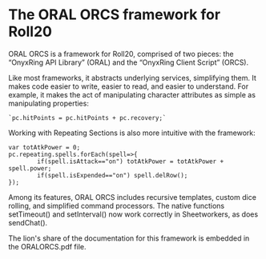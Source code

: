 # The ORAL ORCS framework for Roll20  

ORAL ORCS is a framework for Roll20, comprised of two pieces: the “OnyxRing API Library” (ORAL) and the “OnyxRing Client Script” (ORCS). 

Like most frameworks, it abstracts underlying services, simplifying them.  It makes code easier to write, easier to read, and easier to understand.  For example, it makes the act of manipulating character attributes as simple as manipulating properties:

	`pc.hitPoints = pc.hitPoints + pc.recovery;`

Working with Repeating Sections is also more intuitive with the framework:

```
var totAtkPower = 0;
pc.repeating.spells.forEach(spell=>{
      	if(spell.isAttack=="on") totAtkPower = totAtkPower + spell.power;
		if(spell.isExpended=="on") spell.delRow();
});
```

Among its features, ORAL ORCS includes recursive templates, custom dice rolling, and simplified command processors.  The native functions setTimeout() and setInterval() now work correctly in Sheetworkers, as does sendChat().  

The lion's share of the documentation for this framework is embedded in the ORALORCS.pdf file.
